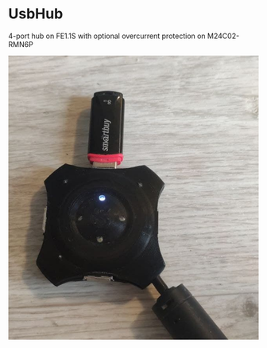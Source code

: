 # UsbHub
4-port hub on FE1.1S with optional overcurrent protection on M24C02-RMN6P

![Completed](/photos/result.png)
